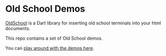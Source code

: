 # Old School Demos

[OldSchool](https://github.com/ram6ler/old_school) is a Dart library for inserting old school terminals into your html documents.

This repo contains a set of Old School demos.

You can [play around with the demos here](https://ram6ler.github.io/old_school_demos).
